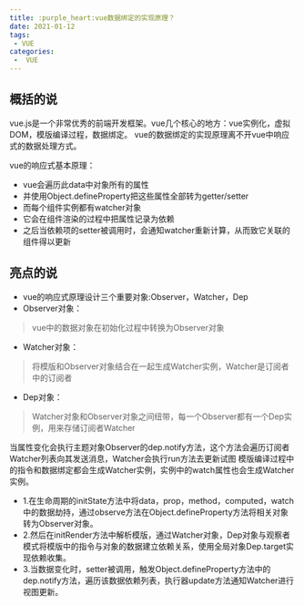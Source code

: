 ```yaml
---
title: :purple_heart:vue数据绑定的实现原理？
date: 2021-01-12
tags:
 - VUE
categories:
 -  VUE
---
```

## 概括的说
vue.js是一个非常优秀的前端开发框架。vue几个核心的地方：vue实例化，虚拟DOM，模版编译过程，数据绑定。
vue的数据绑定的实现原理离不开vue中响应式的数据处理方式。

vue的响应式基本原理：
- vue会遍历此data中对象所有的属性
- 并使用Object.defineProperty把这些属性全部转为getter/setter
- 而每个组件实例都有watcher对象
- 它会在组件渲染的过程中把属性记录为依赖
- 之后当依赖项的setter被调用时，会通知watcher重新计算，从而致它关联的组件得以更新
## 亮点的说
- vue的响应式原理设计三个重要对象:Observer，Watcher，Dep
- Observer对象：
> vue中的数据对象在初始化过程中转换为Observer对象
- Watcher对象：
> 将模版和Observer对象结合在一起生成Watcher实例，Watcher是订阅者中的订阅者
- Dep对象：
> Watcher对象和Observer对象之间纽带，每一个Observer都有一个Dep实例，用来存储订阅者Watcher

当属性变化会执行主题对象Observer的dep.notify方法，这个方法会遍历订阅者Watcher列表向其发送消息，Watcher会执行run方法去更新试图
模版编译过程中的指令和数据绑定都会生成Watcher实例，实例中的watch属性也会生成Watcher实例。

- 1.在生命周期的initState方法中将data，prop，method，computed，watch中的数据劫持，通过observe方法在Object.defineProperty方法将相关对象转为Observer对象。
- 2.然后在initRender方法中解析模版，通过Watcher对象，Dep对象与观察者模式将模版中的指令与对象的数据建立依赖关系，使用全局对象Dep.target实现依赖收集。
- 3.当数据变化时，setter被调用，触发Object.defineProperty方法中的dep.notify方法，遍历该数据依赖列表，执行器update方法通知Watcher进行视图更新。